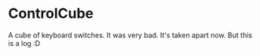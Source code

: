 # ControlCube
A cube of keyboard switches.
It was very bad.
It's taken apart now.
But this is a log :D
